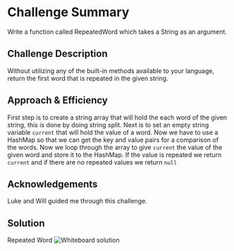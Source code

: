# Challenge Summary
Write a function called RepeatedWord which takes a String as an argument.

## Challenge Description
Without utilizing any of the built-in methods available to your language, return the first word that is repeated in the 
given string.

## Approach & Efficiency
First step is to create a string array that will hold the each word of the given string, this is done by doing string split.
Next is to set an empty string variable `current` that will hold the value of a word. Now we have to use a HashMap so that 
we can get the key and value pairs for a comparison of the words. Now we loop through the array to give `current` the value
of the given word and store it to the HashMap. If the value is repeated we return `current` and if there are no repeated values 
we return `null`
## Acknowledgements
Luke and Will guided me through this challenge.

## Solution
Repeated Word ![Whiteboard solution](https://github.com/c23-repo/data-structures-and-algorithms/blob/master/code401Challenges/assets/img/RepeatedWord.jpeg)
